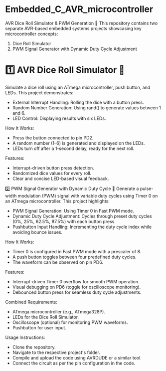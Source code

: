 # Embedded_C_AVR_microcontroller

AVR Dice Roll Simulator & PWM Generation 🚀
This repository contains two separate AVR-based embedded systems projects showcasing key microcontroller concepts:

1. Dice Roll Simulator
2. PWM Signal Generator with Dynamic Duty Cycle Adjustment
   
# 1️⃣ AVR Dice Roll Simulator 🎲
Simulate a dice roll using an ATmega microcontroller, push button, and LEDs. This project demonstrates:

- External Interrupt Handling: Rolling the dice with a button press.
- Random Number Generation: Using rand() to generate values between 1 and 6.
- LED Control: Displaying results with six LEDs.

How It Works:
- Press the button connected to pin PD2.
- A random number (1–6) is generated and displayed on the LEDs.
- LEDs turn off after a 1-second delay, ready for the next roll.

Features:
- Interrupt-driven button press detection.
- Randomized dice values for every roll.
- Clear and concise LED-based visual feedback.

2️⃣ PWM Signal Generator with Dynamic Duty Cycle 📶
Generate a pulse-width modulation (PWM) signal with variable duty cycles using Timer 0 on an ATmega microcontroller. This project highlights:

- PWM Signal Generation: Using Timer 0 in Fast PWM mode.
- Dynamic Duty Cycle Adjustment: Cycles through preset duty cycles (0%, 25%, 62.5%, 87.5%) with each button press.
- Pushbutton Input Handling: Incrementing the duty cycle index while avoiding bounce issues.

How It Works:
- Timer 0 is configured in Fast PWM mode with a prescaler of 8.
- A push button toggles between four predefined duty cycles.
- The waveform can be observed on pin PD6.

Features:
- Interrupt-driven Timer 0 overflow for smooth PWM operation.
- Visual debugging on PD6 (toggle for oscilloscope monitoring).
- Debounced button press for seamless duty cycle adjustments.

Combined Requirements:
- ATmega microcontroller (e.g., ATmega328P).
- LEDs for the Dice Roll Simulator.
- Oscilloscope (optional) for monitoring PWM waveforms.
- Pushbutton for user input.

Usage Instructions:
- Clone the repository.
- Navigate to the respective project's folder.
- Compile and upload the code using AVRDUDE or a similar tool.
- Connect the circuit as per the pin configuration in the code.
